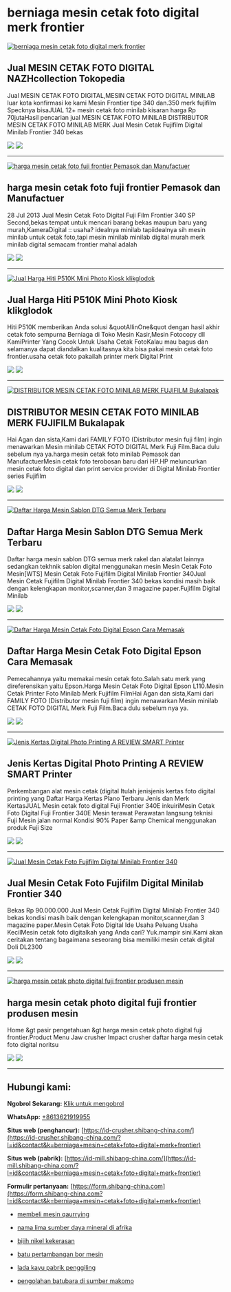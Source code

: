 # berniaga mesin cetak foto digital merk frontier

<a href="https://swt.shibang-china.com/?l=id&img&k=berniaga+mesin+cetak+foto+digital+merk+frontier" target="_blank">![berniaga mesin cetak foto digital merk frontier](http://static.shibang-china.com/all-800x300/1438.jpg)</a>

## Jual MESIN CETAK FOTO DIGITAL NAZHcollection Tokopedia
Jual MESIN CETAK FOTO DIGITAL,MESIN CETAK FOTO DIGITAL MINILAB luar kota konfirmasi ke kami Mesin Frontier tipe 340 dan.350 merk fujifilm Specknya bisaJUAL 12+ mesin cetak foto minilab kisaran harga Rp 70jutaHasil pencarian jual MESIN CETAK FOTO MINILAB DISTRIBUTOR MESIN CETAK FOTO MINILAB MERK Jual Mesin Cetak Fujifilm Digital Minilab Frontier 340 bekas


<a href="https://whatsapp.shibangsoft.com/WhatsApp.php" target="_blank" title="WhatsApp">![](http://static.shibang-china.com/icon/whatsapp.png)</a> <a href="https://swt.shibang-china.com/?l=id&icon&k=berniaga+mesin+cetak+foto+digital+merk+frontier" target="_blank">![](http://static.shibang-china.com/icon/chat-id.png)</a>

---

<a href="https://swt.shibang-china.com/?l=id&img&k=berniaga+mesin+cetak+foto+digital+merk+frontier" target="_blank">![harga mesin cetak foto fuji frontier Pemasok dan Manufactuer](http://static.shibang-china.com/all-800x300/201.jpg)</a>

## harga mesin cetak foto fuji frontier Pemasok dan Manufactuer
28 Jul 2013 Jual Mesin Cetak Foto Digital Fuji Film Frontier 340 SP Second,bekas tempat untuk mencari barang bekas maupun baru yang murah,KameraDigital :: usaha? idealnya minilab tapiidealnya sih mesin minilab untuk cetak foto,tapi mesin minilab minilab digital murah merk minilab digital semacam frontier mahal adalah


<a href="https://whatsapp.shibangsoft.com/WhatsApp.php" target="_blank" title="WhatsApp">![](http://static.shibang-china.com/icon/whatsapp.png)</a> <a href="https://swt.shibang-china.com/?l=id&icon&k=berniaga+mesin+cetak+foto+digital+merk+frontier" target="_blank">![](http://static.shibang-china.com/icon/chat-id.png)</a>

---

<a href="https://swt.shibang-china.com/?l=id&img&k=berniaga+mesin+cetak+foto+digital+merk+frontier" target="_blank">![Jual Harga Hiti P510K Mini Photo Kiosk klikglodok](http://static.shibang-china.com/all-800x300/347.jpg)</a>

## Jual Harga Hiti P510K Mini Photo Kiosk klikglodok
Hiti P510K memberikan Anda solusi &quotAllinOne&quot dengan hasil akhir cetak foto sempurna Berniaga di Toko Mesin Kasir,Mesin Fotocopy dll KamiPrinter Yang Cocok Untuk Usaha Cetak FotoKalau mau bagus dan selamanya dapat diandalkan kualitasnya kita bisa pakai mesin cetak foto frontier.usaha cetak foto pakailah printer merk Digital Print


<a href="https://whatsapp.shibangsoft.com/WhatsApp.php" target="_blank" title="WhatsApp">![](http://static.shibang-china.com/icon/whatsapp.png)</a> <a href="https://swt.shibang-china.com/?l=id&icon&k=berniaga+mesin+cetak+foto+digital+merk+frontier" target="_blank">![](http://static.shibang-china.com/icon/chat-id.png)</a>

---

<a href="https://swt.shibang-china.com/?l=id&img&k=berniaga+mesin+cetak+foto+digital+merk+frontier" target="_blank">![DISTRIBUTOR MESIN CETAK FOTO MINILAB MERK FUJIFILM Bukalapak](http://static.shibang-china.com/all-800x300/1356.jpg)</a>

## DISTRIBUTOR MESIN CETAK FOTO MINILAB MERK FUJIFILM Bukalapak
Hai Agan dan sista,Kami dari FAMILY FOTO (Distributor mesin fuji film) ingin menawarkan Mesin minilab CETAK FOTO DIGITAL Merk Fuji Film.Baca dulu sebelum nya ya.harga mesin cetak foto minilab Pemasok dan ManufactuerMesin cetak foto terobosan baru dari HP.HP meluncurkan mesin cetak foto digital dan print service provider di Digital Minilab Frontier series Fujifilm


<a href="https://whatsapp.shibangsoft.com/WhatsApp.php" target="_blank" title="WhatsApp">![](http://static.shibang-china.com/icon/whatsapp.png)</a> <a href="https://swt.shibang-china.com/?l=id&icon&k=berniaga+mesin+cetak+foto+digital+merk+frontier" target="_blank">![](http://static.shibang-china.com/icon/chat-id.png)</a>

---

<a href="https://swt.shibang-china.com/?l=id&img&k=berniaga+mesin+cetak+foto+digital+merk+frontier" target="_blank">![Daftar Harga Mesin Sablon DTG Semua Merk Terbaru](http://static.shibang-china.com/all-800x300/1168.jpg)</a>

## Daftar Harga Mesin Sablon DTG Semua Merk Terbaru
Daftar harga mesin sablon DTG semua merk rakel dan alatalat lainnya sedangkan tekhnik sablon digital menggunakan mesin Mesin Cetak Foto Mesin[WTS] Mesin Cetak Foto Fujifilm Digital Minilab Frontier 340Jual Mesin Cetak Fujifilm Digital Minilab Frontier 340 bekas kondisi masih baik dengan kelengkapan monitor,scanner,dan 3 magazine paper.Fujifilm Digital Minilab


<a href="https://whatsapp.shibangsoft.com/WhatsApp.php" target="_blank" title="WhatsApp">![](http://static.shibang-china.com/icon/whatsapp.png)</a> <a href="https://swt.shibang-china.com/?l=id&icon&k=berniaga+mesin+cetak+foto+digital+merk+frontier" target="_blank">![](http://static.shibang-china.com/icon/chat-id.png)</a>

---

<a href="https://swt.shibang-china.com/?l=id&img&k=berniaga+mesin+cetak+foto+digital+merk+frontier" target="_blank">![Daftar Harga Mesin Cetak Foto Digital Epson Cara Memasak](http://static.shibang-china.com/all-800x300/211.jpg)</a>

## Daftar Harga Mesin Cetak Foto Digital Epson Cara Memasak
Pemecahannya yaitu memakai mesin cetak foto.Salah satu merk yang direferensikan yaitu Epson.Harga Mesin Cetak Foto Digital Epson L110.Mesin Cetak Printer Foto Minilab Merk Fujifilm FilmHai Agan dan sista,Kami dari FAMILY FOTO (Distributor mesin fuji film) ingin menawarkan Mesin minilab CETAK FOTO DIGITAL Merk Fuji Film.Baca dulu sebelum nya ya.


<a href="https://whatsapp.shibangsoft.com/WhatsApp.php" target="_blank" title="WhatsApp">![](http://static.shibang-china.com/icon/whatsapp.png)</a> <a href="https://swt.shibang-china.com/?l=id&icon&k=berniaga+mesin+cetak+foto+digital+merk+frontier" target="_blank">![](http://static.shibang-china.com/icon/chat-id.png)</a>

---

<a href="https://swt.shibang-china.com/?l=id&img&k=berniaga+mesin+cetak+foto+digital+merk+frontier" target="_blank">![Jenis Kertas Digital Photo Printing A REVIEW SMART Printer](http://static.shibang-china.com/all-800x300/1178.jpg)</a>

## Jenis Kertas Digital Photo Printing A REVIEW SMART Printer
Perkembangan alat mesin cetak (digital Itulah jenisjenis kertas foto digital printing yang Daftar Harga Kertas Plano Terbaru Jenis dan Merk KertasJUAL Mesin cetak foto digital Fuji Frontier 340E inkuiriMesin Cetak Foto Digital Fuji Frontier 340E Mesin terawat Perawatan langsung teknisi Fuji Mesin jalan normal Kondisi 90% Paper &amp Chemical menggunakan produk Fuji Size


<a href="https://whatsapp.shibangsoft.com/WhatsApp.php" target="_blank" title="WhatsApp">![](http://static.shibang-china.com/icon/whatsapp.png)</a> <a href="https://swt.shibang-china.com/?l=id&icon&k=berniaga+mesin+cetak+foto+digital+merk+frontier" target="_blank">![](http://static.shibang-china.com/icon/chat-id.png)</a>

---

<a href="https://swt.shibang-china.com/?l=id&img&k=berniaga+mesin+cetak+foto+digital+merk+frontier" target="_blank">![Jual Mesin Cetak Foto Fujifilm Digital Minilab Frontier 340](http://static.shibang-china.com/all-800x300/992.jpg)</a>

## Jual Mesin Cetak Foto Fujifilm Digital Minilab Frontier 340
Bekas Rp 90.000.000 Jual Mesin Cetak Fujifilm Digital Minilab Frontier 340 bekas kondisi masih baik dengan kelengkapan monitor,scanner,dan 3 magazine paper.Mesin Cetak Foto Digital Ide Usaha Peluang Usaha KecilMesin cetak foto digitalkah yang Anda cari? Yuk.mampir sini.Kami akan ceritakan tentang bagaimana seseorang bisa memiliki mesin cetak digital Doli DL2300


<a href="https://whatsapp.shibangsoft.com/WhatsApp.php" target="_blank" title="WhatsApp">![](http://static.shibang-china.com/icon/whatsapp.png)</a> <a href="https://swt.shibang-china.com/?l=id&icon&k=berniaga+mesin+cetak+foto+digital+merk+frontier" target="_blank">![](http://static.shibang-china.com/icon/chat-id.png)</a>

---

<a href="https://swt.shibang-china.com/?l=id&img&k=berniaga+mesin+cetak+foto+digital+merk+frontier" target="_blank">![harga mesin cetak photo digital fuji frontier produsen mesin](http://static.shibang-china.com/all-800x300/395.jpg)</a>

## harga mesin cetak photo digital fuji frontier produsen mesin
Home &gt pasir pengetahuan &gt harga mesin cetak photo digital fuji frontier.Product Menu Jaw crusher Impact crusher daftar harga mesin cetak foto digital noritsu

<a href="https://whatsapp.shibangsoft.com/WhatsApp.php" target="_blank" title="WhatsApp">![](http://static.shibang-china.com/icon/whatsapp.png)</a> <a href="https://swt.shibang-china.com/?l=id&icon&k=berniaga+mesin+cetak+foto+digital+merk+frontier" target="_blank">![](http://static.shibang-china.com/icon/chat-id.png)</a>

---
## Hubungi kami:

**Ngobrol Sekarang:** [Klik untuk mengobrol](https://swt.shibang-china.com?l=id&contact&k=berniaga+mesin+cetak+foto+digital+merk+frontier)

**WhatsApp:**  [+8613621919955](https://whatsapp.shibangsoft.com/WhatsApp.php)

**Situs web (penghancur):** [https://id-crusher.shibang-china.com/](https://id-crusher.shibang-china.com/?l=id&contact&k=berniaga+mesin+cetak+foto+digital+merk+frontier)

**Situs web (pabrik):** [https://id-mill.shibang-china.com/](https://id-mill.shibang-china.com/?l=id&contact&k=berniaga+mesin+cetak+foto+digital+merk+frontier)

**Formulir pertanyaan:** [https://form.shibang-china.com](https://form.shibang-china.com?l=id&contact&k=berniaga+mesin+cetak+foto+digital+merk+frontier)

* [membeli mesin qaurrying](../43/membeli%20mesin%20qaurrying.md)

* [nama lima sumber daya mineral di afrika](../43/nama%20lima%20sumber%20daya%20mineral%20di%20afrika.md)

* [bijih nikel kekerasan](../47/bijih%20nikel%20kekerasan.md)

* [batu pertambangan bor mesin](../42/batu%20pertambangan%20bor%20mesin.md)

* [lada kayu pabrik penggiling](../41/lada%20kayu%20pabrik%20penggiling.md)

* [pengolahan batubara di sumber makomo](../46/pengolahan%20batubara%20di%20sumber%20makomo.md)